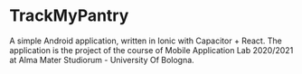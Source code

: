 # TrackMyPantry
A simple Android application, written in Ionic with Capacitor + React. The application is the project of the course of Mobile Application Lab 2020/2021 at Alma Mater Studiorum - University Of Bologna.
